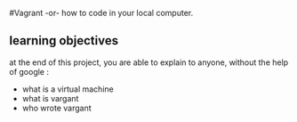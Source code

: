 #Vagrant -or- how to code in your local computer.
## learning objectives
at the end of this project, you are able to explain to anyone, without the help of google :
- what is a virtual machine 
- what is vargant
- who wrote vargant
